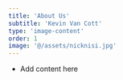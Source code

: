 ```yaml
---
title: 'About Us'
subtitle: 'Kevin Van Cott'
type: 'image-content'
order: 1
image: '@/assets/nicknisi.jpg'
---
```


- Add content here
